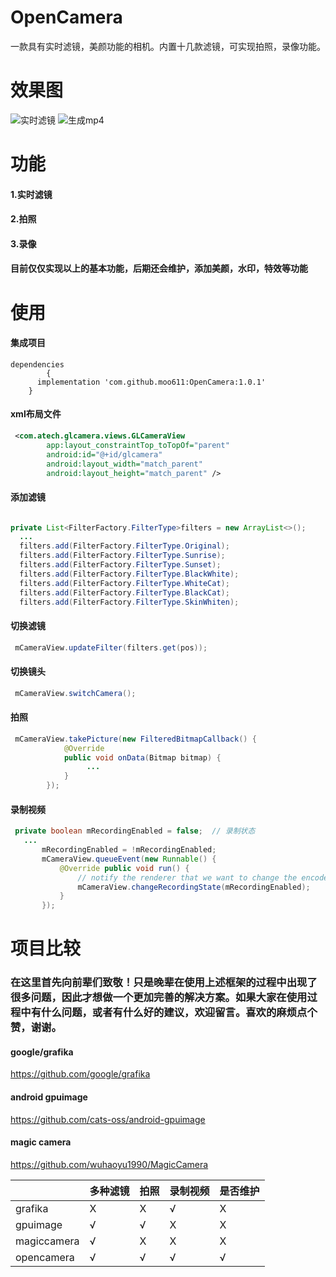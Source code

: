 # OpenCamera
一款具有实时滤镜，美颜功能的相机。内置十几款滤镜，可实现拍照，录像功能。

# 效果图
![实时滤镜](https://github.com/moo611/OpenCamera/blob/master/images/tu1.jpg "实时滤镜")
![生成mp4](https://github.com/moo611/OpenCamera/blob/master/images/tu3.gif "生成mp4")

# 功能
#### 1.实时滤镜
#### 2.拍照
#### 3.录像
#### 目前仅仅实现以上的基本功能，后期还会维护，添加美颜，水印，特效等功能
# 使用
#### 集成项目
```
dependencies 
        {
	  implementation 'com.github.moo611:OpenCamera:1.0.1'
	}
```
#### xml布局文件
```xml
 <com.atech.glcamera.views.GLCameraView
        app:layout_constraintTop_toTopOf="parent"
        android:id="@+id/glcamera"
        android:layout_width="match_parent"
        android:layout_height="match_parent" />
```


#### 添加滤镜

```java

private List<FilterFactory.FilterType>filters = new ArrayList<>();
  ...
  filters.add(FilterFactory.FilterType.Original);
  filters.add(FilterFactory.FilterType.Sunrise);
  filters.add(FilterFactory.FilterType.Sunset);
  filters.add(FilterFactory.FilterType.BlackWhite);
  filters.add(FilterFactory.FilterType.WhiteCat);
  filters.add(FilterFactory.FilterType.BlackCat);
  filters.add(FilterFactory.FilterType.SkinWhiten);

```

#### 切换滤镜
```java
 mCameraView.updateFilter(filters.get(pos));
```

#### 切换镜头
```java
 mCameraView.switchCamera();
```

#### 拍照

```java
 mCameraView.takePicture(new FilteredBitmapCallback() {
            @Override
            public void onData(Bitmap bitmap) {
                 ...
            }
        });
```

#### 录制视频
```java
 private boolean mRecordingEnabled = false;  // 录制状态
   ...
       mRecordingEnabled = !mRecordingEnabled;
       mCameraView.queueEvent(new Runnable() {
           @Override public void run() {
               // notify the renderer that we want to change the encoder's state
               mCameraView.changeRecordingState(mRecordingEnabled);
           }
       });
```


# 项目比较
### 在这里首先向前辈们致敬！只是晚辈在使用上述框架的过程中出现了很多问题，因此才想做一个更加完善的解决方案。如果大家在使用过程中有什么问题，或者有什么好的建议，欢迎留言。喜欢的麻烦点个赞，谢谢。
#### google/grafika 
https://github.com/google/grafika
#### android gpuimage
https://github.com/cats-oss/android-gpuimage
#### magic camera
https://github.com/wuhaoyu1990/MagicCamera

|       | 多种滤镜  | 拍照  | 录制视频  |  是否维护  |
|------| ------------ | ------------ | ------------ | ------------ |
|grafika|   X |X  |  √ | X |
| gpuimage | √ | √ | X |X|
|magiccamera| √  |  X | X  |X|
|opencamera|  √ | √   | √   |√ |

